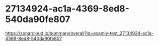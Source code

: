 # 27134924-ac1a-4369-8ed8-540da90fe807
https://sonarcloud.io/summary/overall?id=examly-test_27134924-ac1a-4369-8ed8-540da90fe807
